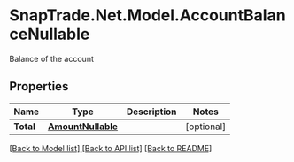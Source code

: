 # SnapTrade.Net.Model.AccountBalanceNullable
Balance of the account

## Properties

Name | Type | Description | Notes
------------ | ------------- | ------------- | -------------
**Total** | [**AmountNullable**](AmountNullable.md) |  | [optional] 

[[Back to Model list]](../README.md#documentation-for-models) [[Back to API list]](../README.md#documentation-for-api-endpoints) [[Back to README]](../README.md)

